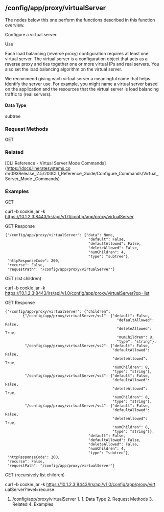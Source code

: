 ## /config/app/proxy/virtualServer

The nodes below this one perform the functions described in this function
overview.

Configure a virtual server.

Use

Each load balancing (reverse proxy) configuration requires at least one
virtual server. The virtual server is a configuration object that acts as a
reverse proxy and ties together one or more virtual IPs and real servers. You
also set the load balancing algorithm on the virtual server.

We recommend giving each virtual server a meaningful name that helps identify
the server use. For example, you might name a virtual server based on the
application and the resources that the virtual server is load balancing
traffic to (real servers).

#### Data Type

subtree

### Request Methods

GET

### Related

[CLI Reference - Virtual Server Mode Commands](https://docs.lineratesystems.co
m/093Release_2.5/200CLI_Reference_Guide/Configure_Commands/Virtual_Server_Mode
_Commands)

### Examples

GET

curl -b cookie.jar -k
https://10.1.2.3:8443/lrs/api/v1.0/config/app/proxy/virtualServer

GET Response

    
    
    {"/config/app/proxy/virtualServer": {"data": None,
                                          "default": False,
                                          "defaultAllowed": False,
                                          "deleteAllowed": False,
                                          "numChildren": 4,
                                          "type": "subtree"},
     "httpResponseCode": 200,
     "recurse": False,
     "requestPath": "/config/app/proxy/virtualServer"}
    

GET (list children)

curl -b cookie.jar -k
https://10.1.2.3:8443/lrs/api/v1.0/config/app/proxy/virtualServer?op=list

GET Response

    
    
    {"/config/app/proxy/virtualServer": {"children": 
            {"/config/app/proxy/virtualServer/vs1": {"default": False,
                                                       "defaultAllowed": False,
                                                       "deleteAllowed": True,
                                                       "numChildren": 8,
                                                       "type": "string"},
             "/config/app/proxy/virtualServer/vs2": {"default": False,
                                                     "defaultAllowed": False,
                                                     "deleteAllowed": True,
                                                     "numChildren": 8,
                                                     "type": "string"},
             "/config/app/proxy/virtualServer/vs3": {"default": False,
                                                     "defaultAllowed": False,
                                                     "deleteAllowed": True,
                                                     "numChildren": 8,
                                                     "type": "string"},
             "/config/app/proxy/virtualServer/vs4": {"default": False,
                                                     "defaultAllowed": False,
                                                     "deleteAllowed": True,
                                                     "numChildren": 8,
                                                     "type": "string"}},
                                          "default": False,
                                          "defaultAllowed": False,
                                          "deleteAllowed": False,
                                          "numChildren": 4,
                                          "type": "subtree"},
     "httpResponseCode": 200,
     "recurse": False,
     "requestPath": "/config/app/proxy/virtualServer"}
    

GET (recursively list children)

curl -b cookie.jar -k https://10.1.2.3:8443/lrs/api/v1.0/config/app/proxy/virt
ualServer?level=recurse

  1. /config/app/proxy/virtualServer
    1.       1. Data Type
    2. Request Methods
    3. Related
    4. Examples

